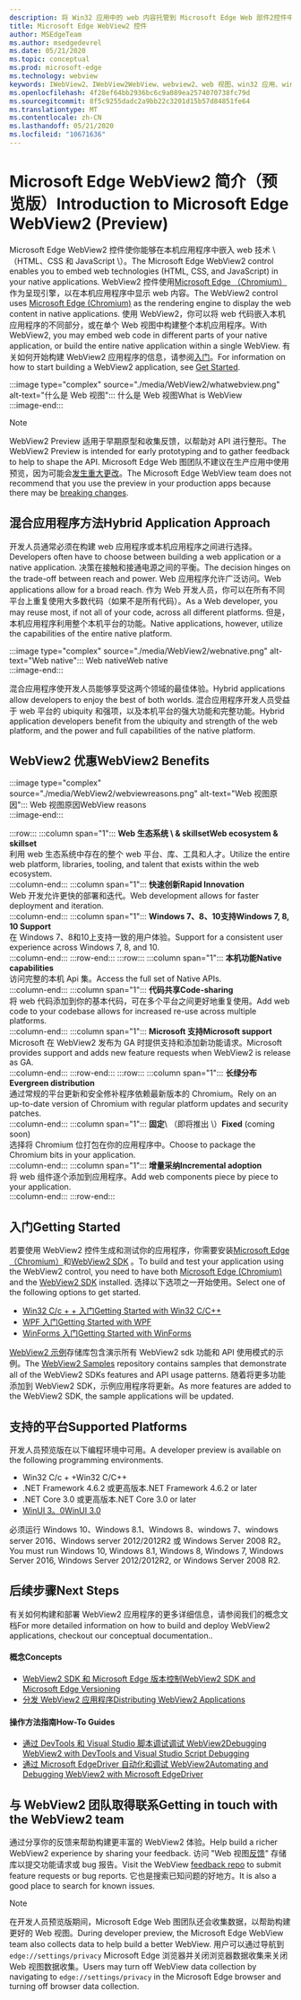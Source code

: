 ```yaml
---
description: 将 Win32 应用中的 web 内容托管到 Microsoft Edge Web 部件2控件中
title: Microsoft Edge WebView2 控件
author: MSEdgeTeam
ms.author: msedgedevrel
ms.date: 05/21/2020
ms.topic: conceptual
ms.prod: microsoft-edge
ms.technology: webview
keywords: IWebView2、IWebView2WebView、webview2、web 视图、win32 应用、win32、edge、ICoreWebView2、CoreWebView2、ICoreWebView2Host、浏览器控件、边缘 html、Windows Forms、WinForms、WPF、.NET
ms.openlocfilehash: 4f28ef64bb2936bc6c9a089ea2574070738fc79d
ms.sourcegitcommit: 8f5c9255dadc2a9bb22c3201d15b57d84851fe64
ms.translationtype: MT
ms.contentlocale: zh-CN
ms.lasthandoff: 05/21/2020
ms.locfileid: "10671636"
---
```

# <span data-ttu-id="6d44d-104">Microsoft Edge WebView2 简介（预览版）</span><span class="sxs-lookup"><span data-stu-id="6d44d-104">Introduction to Microsoft Edge WebView2 (Preview)</span></span>  

<span data-ttu-id="6d44d-105">Microsoft Edge WebView2 控件使你能够在本机应用程序中嵌入 web 技术 \ （HTML、CSS 和 JavaScript \）。</span><span class="sxs-lookup"><span data-stu-id="6d44d-105">The Microsoft Edge WebView2 control enables you to embed web technologies \(HTML, CSS, and JavaScript\) in your native applications.</span></span>  <span data-ttu-id="6d44d-106">WebView2 控件使用[Microsoft Edge （Chromium）](https://www.microsoftedgeinsider.com)作为呈现引擎，以在本机应用程序中显示 web 内容。</span><span class="sxs-lookup"><span data-stu-id="6d44d-106">The WebView2 control uses [Microsoft Edge (Chromium)](https://www.microsoftedgeinsider.com) as the rendering engine to display the web content in native applications.</span></span>  <span data-ttu-id="6d44d-107">使用 WebView2，你可以将 web 代码嵌入本机应用程序的不同部分，或在单个 Web 视图中构建整个本机应用程序。</span><span class="sxs-lookup"><span data-stu-id="6d44d-107">With WebView2, you may embed web code in different parts of your native application, or build the entire native application within a single WebView.</span></span>  <span data-ttu-id="6d44d-108">有关如何开始构建 WebView2 应用程序的信息，请参阅[入门](./index.md#getting-started)。</span><span class="sxs-lookup"><span data-stu-id="6d44d-108">For information on how to start building a WebView2 application, see [Get Started](./index.md#getting-started).</span></span>  

:::image type="complex" source="./media/WebView2/whatwebview.png" alt-text="什么是 Web 视图":::
   <span data-ttu-id="6d44d-110">什么是 Web 视图</span><span class="sxs-lookup"><span data-stu-id="6d44d-110">What is WebView</span></span>  
:::image-end:::  

> [!NOTE]
> <span data-ttu-id="6d44d-111">WebView2 Preview 适用于早期原型和收集反馈，以帮助对 API 进行整形。</span><span class="sxs-lookup"><span data-stu-id="6d44d-111">The WebView2 Preview is intended for early prototyping and to gather feedback to help to shape the API.</span></span>  <span data-ttu-id="6d44d-112">Microsoft Edge Web 图团队不建议在生产应用中使用预览，因为可能会[发生重大更改](./releasenotes.md)。</span><span class="sxs-lookup"><span data-stu-id="6d44d-112">The Microsoft Edge WebView team does not recommend that you use the preview in your production apps because there may be [breaking changes](./releasenotes.md).</span></span>  

## <span data-ttu-id="6d44d-113">混合应用程序方法</span><span class="sxs-lookup"><span data-stu-id="6d44d-113">Hybrid Application Approach</span></span>  

<span data-ttu-id="6d44d-114">开发人员通常必须在构建 web 应用程序或本机应用程序之间进行选择。</span><span class="sxs-lookup"><span data-stu-id="6d44d-114">Developers often have to choose between building a web application or a native application.</span></span>  <span data-ttu-id="6d44d-115">决策在接触和接通电源之间的平衡。</span><span class="sxs-lookup"><span data-stu-id="6d44d-115">The decision hinges on the trade-off between reach and power.</span></span>  <span data-ttu-id="6d44d-116">Web 应用程序允许广泛访问。</span><span class="sxs-lookup"><span data-stu-id="6d44d-116">Web applications allow for a broad reach.</span></span>  <span data-ttu-id="6d44d-117">作为 Web 开发人员，你可以在所有不同平台上重复使用大多数代码（如果不是所有代码）。</span><span class="sxs-lookup"><span data-stu-id="6d44d-117">As a Web developer, you may reuse most, if not all of your code, across all different platforms.</span></span>  <span data-ttu-id="6d44d-118">但是，本机应用程序利用整个本机平台的功能。</span><span class="sxs-lookup"><span data-stu-id="6d44d-118">Native applications, however, utilize the capabilities of the entire native platform.</span></span>  

:::image type="complex" source="./media/WebView2/webnative.png" alt-text="Web native":::
   <span data-ttu-id="6d44d-120">Web native</span><span class="sxs-lookup"><span data-stu-id="6d44d-120">Web native</span></span>  
:::image-end:::  

<span data-ttu-id="6d44d-121">混合应用程序使开发人员能够享受这两个领域的最佳体验。</span><span class="sxs-lookup"><span data-stu-id="6d44d-121">Hybrid applications allow developers to enjoy the best of both worlds.</span></span>  <span data-ttu-id="6d44d-122">混合应用程序开发人员受益于 web 平台的 ubiquity 和强项，以及本机平台的强大功能和完整功能。</span><span class="sxs-lookup"><span data-stu-id="6d44d-122">Hybrid application developers benefit from the ubiquity and strength of the web platform, and the power and full capabilities of the native platform.</span></span>  

## <span data-ttu-id="6d44d-123">WebView2 优惠</span><span class="sxs-lookup"><span data-stu-id="6d44d-123">WebView2 Benefits</span></span>   

:::image type="complex" source="./media/WebView2/webviewreasons.png" alt-text="Web 视图原因":::
   <span data-ttu-id="6d44d-125">Web 视图原因</span><span class="sxs-lookup"><span data-stu-id="6d44d-125">WebView reasons</span></span>  
:::image-end:::  

:::row:::
   :::column span="1":::
      **<span data-ttu-id="6d44d-126">Web 生态系统 \ & skillset</span><span class="sxs-lookup"><span data-stu-id="6d44d-126">Web ecosystem \& skillset</span></span>**  
      <span data-ttu-id="6d44d-127">利用 web 生态系统中存在的整个 web 平台、库、工具和人才。</span><span class="sxs-lookup"><span data-stu-id="6d44d-127">Utilize the entire web platform, libraries, tooling, and talent that exists within the web ecosystem.</span></span>  
   :::column-end:::
   :::column span="1":::
      **<span data-ttu-id="6d44d-128">快速创新</span><span class="sxs-lookup"><span data-stu-id="6d44d-128">Rapid Innovation</span></span>**  
      <span data-ttu-id="6d44d-129">Web 开发允许更快的部署和迭代。</span><span class="sxs-lookup"><span data-stu-id="6d44d-129">Web development allows for faster deployment and iteration.</span></span>  
   :::column-end:::
   :::column span="1":::
      **<span data-ttu-id="6d44d-130">Windows 7、8、10支持</span><span class="sxs-lookup"><span data-stu-id="6d44d-130">Windows 7, 8, 10 Support</span></span>**  
      <span data-ttu-id="6d44d-131">在 Windows 7、8和10上支持一致的用户体验。</span><span class="sxs-lookup"><span data-stu-id="6d44d-131">Support for a consistent user experience across Windows 7, 8, and 10.</span></span>  
   :::column-end:::
:::row-end:::
:::row:::
   :::column span="1":::
      **<span data-ttu-id="6d44d-132">本机功能</span><span class="sxs-lookup"><span data-stu-id="6d44d-132">Native capabilities</span></span>**  
      <span data-ttu-id="6d44d-133">访问完整的本机 Api 集。</span><span class="sxs-lookup"><span data-stu-id="6d44d-133">Access the full set of Native APIs.</span></span>  
   :::column-end:::
   :::column span="1":::
      **<span data-ttu-id="6d44d-134">代码共享</span><span class="sxs-lookup"><span data-stu-id="6d44d-134">Code-sharing</span></span>**  
      <span data-ttu-id="6d44d-135">将 web 代码添加到你的基本代码，可在多个平台之间更好地重复使用。</span><span class="sxs-lookup"><span data-stu-id="6d44d-135">Add web code to your codebase allows for increased re-use across multiple platforms.</span></span>  
   :::column-end:::
   :::column span="1":::
      **<span data-ttu-id="6d44d-136">Microsoft 支持</span><span class="sxs-lookup"><span data-stu-id="6d44d-136">Microsoft support</span></span>**  
      <span data-ttu-id="6d44d-137">Microsoft 在 WebView2 发布为 GA 时提供支持和添加新功能请求。</span><span class="sxs-lookup"><span data-stu-id="6d44d-137">Microsoft provides support and adds new feature requests when WebView2 is release as GA.</span></span>  
   :::column-end:::
:::row-end:::
:::row:::
   :::column span="1":::
      **<span data-ttu-id="6d44d-138">长绿分布</span><span class="sxs-lookup"><span data-stu-id="6d44d-138">Evergreen distribution</span></span>**  
      <span data-ttu-id="6d44d-139">通过常规的平台更新和安全修补程序依赖最新版本的 Chromium。</span><span class="sxs-lookup"><span data-stu-id="6d44d-139">Rely on an up-to-date version of Chromium with regular platform updates and security patches.</span></span>  
   :::column-end:::
   :::column span="1":::
      <span data-ttu-id="6d44d-140">**固定**\ （即将推出 \）</span><span class="sxs-lookup"><span data-stu-id="6d44d-140">**Fixed** \(coming soon\)</span></span>  
      <span data-ttu-id="6d44d-141">选择将 Chromium 位打包在你的应用程序中。</span><span class="sxs-lookup"><span data-stu-id="6d44d-141">Choose to package the Chromium bits in your application.</span></span>  
   :::column-end:::
   :::column span="1":::
      **<span data-ttu-id="6d44d-142">增量采纳</span><span class="sxs-lookup"><span data-stu-id="6d44d-142">Incremental adoption</span></span>**  
      <span data-ttu-id="6d44d-143">将 web 组件逐个添加到应用程序。</span><span class="sxs-lookup"><span data-stu-id="6d44d-143">Add web components piece by piece to your application.</span></span>  
   :::column-end:::
:::row-end:::  

## <span data-ttu-id="6d44d-144">入门</span><span class="sxs-lookup"><span data-stu-id="6d44d-144">Getting Started</span></span>  

<span data-ttu-id="6d44d-145">若要使用 WebView2 控件生成和测试你的应用程序，你需要安装[Microsoft Edge （Chromium）](https://www.microsoftedgeinsider.com/download)和[WebView2 SDK](https://aka.ms/webviewnuget) 。</span><span class="sxs-lookup"><span data-stu-id="6d44d-145">To build and test your application using the WebView2 control, you need to have both [Microsoft Edge (Chromium)](https://www.microsoftedgeinsider.com/download) and the [WebView2 SDK](https://aka.ms/webviewnuget) installed.</span></span>  <span data-ttu-id="6d44d-146">选择以下选项之一开始使用。</span><span class="sxs-lookup"><span data-stu-id="6d44d-146">Select one of the following options to get started.</span></span>  

*   [<span data-ttu-id="6d44d-147">Win32 C/c + + 入门</span><span class="sxs-lookup"><span data-stu-id="6d44d-147">Getting Started with Win32 C/C++</span></span>](./gettingstarted/win32.md)  
*   [<span data-ttu-id="6d44d-148">WPF 入门</span><span class="sxs-lookup"><span data-stu-id="6d44d-148">Getting Started with WPF</span></span>](./gettingstarted/wpf.md)  
*   [<span data-ttu-id="6d44d-149">WinForms 入门</span><span class="sxs-lookup"><span data-stu-id="6d44d-149">Getting Started with WinForms</span></span>](./gettingstarted/winforms.md)  

<span data-ttu-id="6d44d-150">[WebView2 示例](https://github.com/MicrosoftEdge/WebView2Samples)存储库包含演示所有 WebView2 sdk 功能和 API 使用模式的示例。</span><span class="sxs-lookup"><span data-stu-id="6d44d-150">The [WebView2 Samples](https://github.com/MicrosoftEdge/WebView2Samples) repository contains samples that demonstrate all of the WebView2 SDKs features and API usage patterns.</span></span> <span data-ttu-id="6d44d-151">随着将更多功能添加到 WebView2 SDK，示例应用程序将更新。</span><span class="sxs-lookup"><span data-stu-id="6d44d-151">As more features are added to the WebView2 SDK, the sample applications will be updated.</span></span>   

## <span data-ttu-id="6d44d-152">支持的平台</span><span class="sxs-lookup"><span data-stu-id="6d44d-152">Supported Platforms</span></span>  

<span data-ttu-id="6d44d-153">开发人员预览版在以下编程环境中可用。</span><span class="sxs-lookup"><span data-stu-id="6d44d-153">A developer preview is available on the following programming environments.</span></span>  

*   <span data-ttu-id="6d44d-154">Win32 C/c + +</span><span class="sxs-lookup"><span data-stu-id="6d44d-154">Win32 C/C++</span></span>  
*   <span data-ttu-id="6d44d-155">.NET Framework 4.6.2 或更高版本</span><span class="sxs-lookup"><span data-stu-id="6d44d-155">.NET Framework 4.6.2 or later</span></span>  
*   <span data-ttu-id="6d44d-156">.NET Core 3.0 或更高版本</span><span class="sxs-lookup"><span data-stu-id="6d44d-156">.NET Core 3.0 or later</span></span>  
*   [<span data-ttu-id="6d44d-157">WinUI 3。0</span><span class="sxs-lookup"><span data-stu-id="6d44d-157">WinUI 3.0</span></span>](/uwp/toolkits/winui3/)  

<span data-ttu-id="6d44d-158">必须运行 Windows 10、Windows 8.1、Windows 8、windows 7、windows server 2016、Windows server 2012/2012R2 或 Windows Server 2008 R2。</span><span class="sxs-lookup"><span data-stu-id="6d44d-158">You must run Windows 10, Windows 8.1, Windows 8, Windows 7, Windows Server 2016, Windows Server 2012/2012R2, or Windows Server 2008 R2.</span></span>   

## <span data-ttu-id="6d44d-159">后续步骤</span><span class="sxs-lookup"><span data-stu-id="6d44d-159">Next Steps</span></span>  

<span data-ttu-id="6d44d-160">有关如何构建和部署 WebView2 应用程序的更多详细信息，请参阅我们的概念文档</span><span class="sxs-lookup"><span data-stu-id="6d44d-160">For more detailed information on how to build and deploy WebView2 applications, checkout our conceptual documentation</span></span><!-- and how-to guides--><span data-ttu-id="6d44d-161">.</span><span class="sxs-lookup"><span data-stu-id="6d44d-161">.</span></span>  

#### <span data-ttu-id="6d44d-162">概念</span><span class="sxs-lookup"><span data-stu-id="6d44d-162">Concepts</span></span>  

*   [<span data-ttu-id="6d44d-163">WebView2 SDK 和 Microsoft Edge 版本控制</span><span class="sxs-lookup"><span data-stu-id="6d44d-163">WebView2 SDK and Microsoft Edge Versioning</span></span>](./concepts/versioning.md)
*   [<span data-ttu-id="6d44d-164">分发 WebView2 应用程序</span><span class="sxs-lookup"><span data-stu-id="6d44d-164">Distributing WebView2 Applications</span></span>](./concepts/distribution.md)  
 
#### <span data-ttu-id="6d44d-165">操作方法指南</span><span class="sxs-lookup"><span data-stu-id="6d44d-165">How-To Guides</span></span>  

*   [<span data-ttu-id="6d44d-166">通过 DevTools 和 Visual Studio 脚本调试调试 WebView2</span><span class="sxs-lookup"><span data-stu-id="6d44d-166">Debugging WebView2 with DevTools and Visual Studio Script Debugging</span></span>](./howto/debug.md)  
*   [<span data-ttu-id="6d44d-167">通过 Microsoft EdgeDriver 自动化和调试 WebView2</span><span class="sxs-lookup"><span data-stu-id="6d44d-167">Automating and Debugging WebView2 with Microsoft EdgeDriver</span></span>](./howto/webdriver.md)  

<!--todo: add how-tos when available  -->  

## <span data-ttu-id="6d44d-168">与 WebView2 团队取得联系</span><span class="sxs-lookup"><span data-stu-id="6d44d-168">Getting in touch with the WebView2 team</span></span>  

<span data-ttu-id="6d44d-169">通过分享你的反馈来帮助构建更丰富的 WebView2 体验。</span><span class="sxs-lookup"><span data-stu-id="6d44d-169">Help build a richer WebView2 experience by sharing your feedback.</span></span>  <span data-ttu-id="6d44d-170">访问 "Web 视图[反馈](https://aka.ms/webviewfeedback)" 存储库以提交功能请求或 bug 报告。</span><span class="sxs-lookup"><span data-stu-id="6d44d-170">Visit the WebView [feedback repo](https://aka.ms/webviewfeedback) to submit feature requests or bug reports.</span></span>  <span data-ttu-id="6d44d-171">它也是搜索已知问题的好地方。</span><span class="sxs-lookup"><span data-stu-id="6d44d-171">It is also a good place to search for known issues.</span></span>  

> [!NOTE]
> <span data-ttu-id="6d44d-172">在开发人员预览版期间，Microsoft Edge Web 图团队还会收集数据，以帮助构建更好的 Web 视图。</span><span class="sxs-lookup"><span data-stu-id="6d44d-172">During developer preview, the Microsoft Edge WebView team also collects data to help build a better WebView.</span></span>  <span data-ttu-id="6d44d-173">用户可以通过导航到 `edge://settings/privacy` Microsoft Edge 浏览器并关闭浏览器数据收集来关闭 Web 视图数据收集。</span><span class="sxs-lookup"><span data-stu-id="6d44d-173">Users may turn off WebView data collection by navigating to `edge://settings/privacy` in the Microsoft Edge browser and turning off browser data collection.</span></span>  
